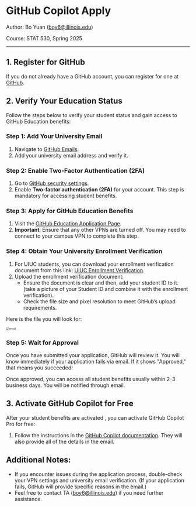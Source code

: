 # GitHub Copilot Apply

Author: Bo Yuan (boy6@illinois.edu)

Course: STAT 530, Spring 2025



---



## 1. Register for GitHub

If you do not already have a GitHub account, you can register for one at [GitHub](https://github.com/).



## 2. Verify Your Education Status

Follow the steps below to verify your student status and gain access to GitHub Education benefits:

### Step 1: Add Your University Email

1. Navigate to [GitHub Emails](https://github.com/settings/emails).
2. Add your university email address and verify it.

### Step 2: Enable Two-Factor Authentication (2FA)

1. Go to [GitHub security settings](https://github.com/settings/security).
2. Enable **Two-factor authentication (2FA)** for your account. This step is mandatory for accessing student benefits.

### Step 3: Apply for GitHub Education Benefits

1. Visit the [GitHub Education Application Page](https://education.github.com/discount_requests/application).
2. **Important**: Ensure that any other VPNs are turned off. You may need to connect to your campus VPN to complete this step.

### Step 4: Obtain Your University Enrollment Verification

1. For UIUC students, you can download your enrollment verification document from this link: [UIUC Enrollment Verification](https://webprod.admin.uillinois.edu/ssa/jsp/NscDisclaimer.jsp?redirect=https://webprod.admin.uillinois.edu/ssa/servlet/SelfServiceLogin?appName=edu.uillinois.aits.NSCHelper&campus=1).
2. Upload the enrollment verification document:
   - Ensure the document is clear and then, add your student ID to it. (take a picture of your Student ID and combine it with the enrollment verification).
   - Check the file size and pixel resolution to meet GitHub’s upload requirements.



Here is the file you will look for:

<img src="./img/enroll.png" alt="enroll" style="zoom:50%;" />

### Step 5: Wait for Approval

Once you have submitted your application, GitHub will review it. You will know immediately if your application fails via email. If it shows "Approved," that means you succeeded!

Once approved, you can access all student benefits usually within 2-3 business days. You will be notified through email.



## 3. Activate GitHub Copilot for Free

After your student benefits are activated , you can activate GitHub Copilot Pro for free:

1. Follow the instructions in the [GitHub Copilot documentation](https://docs.github.com/en/copilot/managing-copilot/managing-copilot-as-an-individual-subscriber/managing-your-github-copilot-pro-subscription/getting-free-access-to-copilot-pro-as-a-student-teacher-or-maintainer#accessing-copilot-pro-for-free). They will also provide all of the details in the email.



## Additional Notes:

- If you encounter issues during the application process, double-check your VPN settings and university email verification. (If your application fails, GitHub will provide specific reasons in the email.)
- Feel free to contact TA (boy6@illinois.edu) if you need further assistance.
